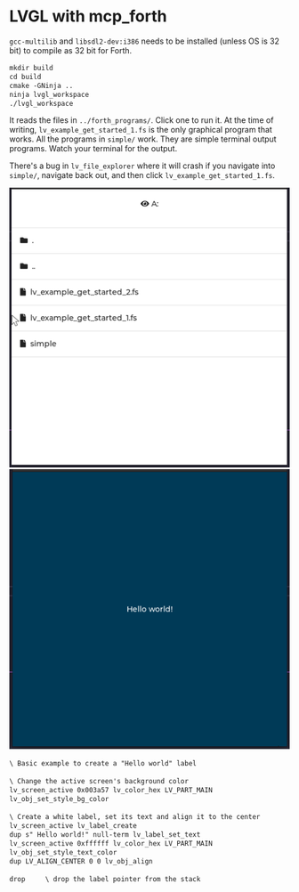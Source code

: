 # LVGL with mcp_forth

`gcc-multilib` and `libsdl2-dev:i386` needs to be installed (unless OS is 32 bit) to compile as 32 bit for Forth.

```
mkdir build
cd build
cmake -GNinja ..
ninja lvgl_workspace
./lvgl_workspace
```

It reads the files in `../forth_programs/`. Click one to run it.
At the time of writing, `lv_example_get_started_1.fs` is the only
graphical program that works. All the programs in `simple/` work.
They are simple terminal output programs. Watch your terminal
for the output.

There's a bug in `lv_file_explorer` where it will crash if you
navigate into `simple/`, navigate back out, and then click
`lv_example_get_started_1.fs`.

![menu](./readme_assets/menu.png)
![menu](./readme_assets/hello.png)

```forth
\ Basic example to create a "Hello world" label

\ Change the active screen's background color
lv_screen_active 0x003a57 lv_color_hex LV_PART_MAIN lv_obj_set_style_bg_color

\ Create a white label, set its text and align it to the center
lv_screen_active lv_label_create
dup s" Hello world!" null-term lv_label_set_text
lv_screen_active 0xffffff lv_color_hex LV_PART_MAIN lv_obj_set_style_text_color
dup LV_ALIGN_CENTER 0 0 lv_obj_align

drop     \ drop the label pointer from the stack
```
